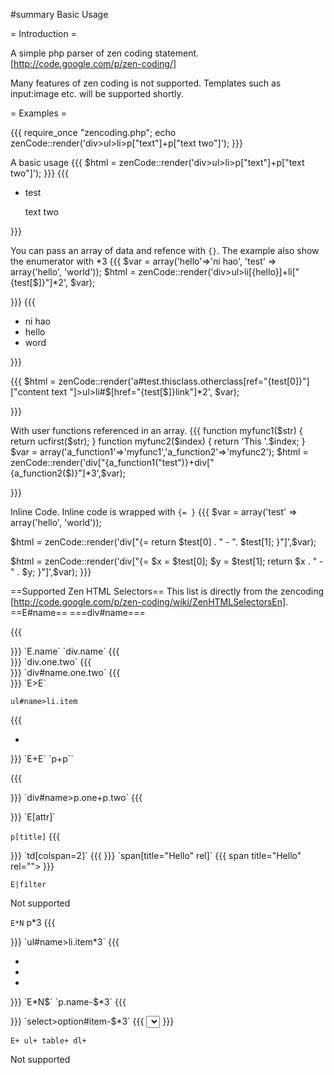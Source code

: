 #summary Basic Usage

= Introduction =

A simple php parser of zen coding statement. [http://code.google.com/p/zen-coding/]

Many features of zen coding is not supported. Templates such as input:image  etc. will be supported shortly.

= Examples =

{{{
require_once "zencoding.php";
echo zenCode::render('div>ul>li>p["text"]+p["text two"]');
}}}


A basic usage
{{{
$html = zenCode::render('div>ul>li>p["text"]+p["text two"]');
}}}
{{{
<div><ul><li><p>test</p><p>text two</p></li></ul></div>
}}}

You can pass an array of data and refence with `{}`. The example also show the enumerator with *3
{{{
$var = array('hello'=>'ni hao', 'test' => array('hello', 'world'));
$html = zenCode::render('div>ul>li[{hello}]+li["{test[$]}"]*2', $var);

}}}
{{{
<div><ul><li>ni hao</li><li>hello</li><li>word</li></ul></div>
}}}

{{{
$html = zenCode::render('a#test.thisclass.otherclass[ref="{test[0]}"]["content text "]>ul>li#$[href="{test[$]}link"]*2', $var);

}}}

With user functions referenced in an array.
{{{
function myfunc1($str)
{
    return ucfirst($str);
}
function myfunc2($index)
{
    return 'This '.$index;
}
$var = array('a_function1'=>'myfunc1','a_function2'=>'myfunc2');
$html = zenCode::render('div["{a_function1("test")}+div["{a_function2($)}"]*3',$var);

}}}

Inline Code. Inline code is wrapped with  `{= }`
{{{
$var = array('test' => array('hello', 'world'));

$html = zenCode::render('div["{=  return $test[0] . " - ". $test[1]; }"]',$var);



$html = zenCode::render('div["{=  $x = $test[0]; $y = $test[1]; return $x . " - " . $y; }"]',$var);
}}}

==Supported Zen HTML Selectors==
This list is directly from the zencoding [http://code.google.com/p/zen-coding/wiki/ZenHTMLSelectorsEn].
==E#name==
===div#name===

{{{
<div id="name"></div>
}}}
`E.name`
`div.name`
{{{
<div class="name"></div>
}}}
`div.one.two`
{{{
<div class="one two"></div>
}}}
`div#name.one.two`
{{{
<div id="name" class="one two"></div>
}}}
`E>E`

`ul#name>li.item`

{{{
<ul id="name">
    <li class="item"></li>
</ul>
}}}
`E+E`
`p+p``

{{{

<p></p>
<p></p>
}}}
`div#name>p.one+p.two`
{{{
<div id="name">
    <p class="one"></p>
    <p class="two"></p>
</div>
}}}
`E[attr]`


`p[title]`
{{{
<p title=""></p>
}}}
`td[colspan=2]`
{{{
<td colspan="2"></td>
}}}
`span[title="Hello" rel]`
{{{
span title="Hello" rel=""></span>
}}}

`E|filter`

Not supported

`E*N`
p*3
{{{
<p></p>
<p></p>
<p></p>
}}}
`ul#name>li.item*3`
{{{
<ul id="name">
    <li class="item"></li>
    <li class="item"></li>
    <li class="item"></li>
</ul>
}}}
`E*N$`
`p.name-$*3`
{{{
<p class="name-1"></p>
<p class="name-2"></p>
<p class="name-3"></p>
}}}
`select>option#item-$*3`
{{{
<select>
    <option id="item-1"></option>
    <option id="item-2"></option>
    <option id="item-3"></option>
</select>
}}}

`E+
ul+
table+
dl+`

Not supported
